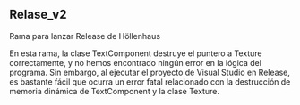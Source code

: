 ## Relase_v2
<p>
Rama para lanzar Release de Höllenhaus
</p>
<p>
En esta rama, la clase TextComponent destruye el puntero a Texture correctamente, y no hemos encontrado ningún error en la lógica del programa.
Sin embargo, al ejecutar el proyecto de Visual Studio en Release, es bastante fácil que ocurra un error fatal relacionado con la destrucción de memoria dinámica de TextComponent y la clase Texture.
</p>